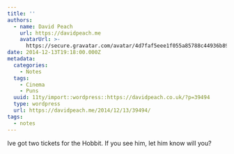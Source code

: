 ```yaml
---
title: ''
authors:
  - name: David Peach
    url: https://davidpeach.me
    avatarUrl: >-
      https://secure.gravatar.com/avatar/4d7faf5eee1f055a85788c44936b8995eaab6dfb004e7854ec747ccb272e91ee?s=96&d=mm&r=g
date: 2014-12-13T19:18:00.000Z
metadata:
  categories:
    - Notes
  tags:
    - Cinema
    - Puns
  uuid: 11ty/import::wordpress::https://davidpeach.co.uk/?p=39494
  type: wordpress
  url: https://davidpeach.me/2014/12/13/39494/
tags:
  - notes
---
```

Ive got two tickets for the Hobbit. If you see him, let him know will you?